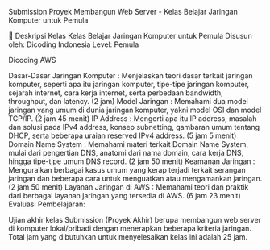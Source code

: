 Submission Proyek Membangun Web Server - Kelas Belajar Jaringan Komputer untuk Pemula


🚀 Deskripsi Kelas
Kelas Belajar Jaringan Komputer untuk Pemula
Disusun oleh: Dicoding Indonesia
Level: Pemula

Dicoding AWS

Dasar-Dasar Jaringan Komputer : Menjelaskan teori dasar terkait jaringan komputer, seperti apa itu jaringan komputer, tipe-tipe jaringan komputer, sejarah internet, cara kerja internet, serta perbedaan bandwidth, throughput, dan latency. (2 jam)
Model Jaringan : Memahami dua model jaringan yang umum di dunia jaringan komputer, yakni model OSI dan model TCP/IP. (2 jam 45 menit)
IP Address : Mengerti apa itu IP address, masalah dan solusi pada IPv4 address, konsep subnetting, gambaran umum tentang DHCP, serta beberapa uraian reserved IPv4 address. (5 jam 5 menit)
Domain Name System : Memahami materi terkait Domain Name System, mulai dari pengertian DNS, anatomi dari nama domain, cara kerja DNS, hingga tipe-tipe umum DNS record. (2 jam 50 menit)
Keamanan Jaringan : Menguraikan berbagai kasus umum yang kerap terjadi terkait serangan jaringan dan beberapa cara untuk menguatkan atau mengamankan jaringan. (2 jam 50 menit)
Layanan Jaringan di AWS : Memahami teori dan praktik dari berbagai layanan jaringan yang tersedia di AWS. (6 jam 23 menit)
Evaluasi Pembelajaran:

Ujian akhir kelas
Submission (Proyek Akhir) berupa membangun web server di komputer lokal/pribadi dengan menerapkan beberapa kriteria jaringan.
Total jam yang dibutuhkan untuk menyelesaikan kelas ini adalah 25 jam.
